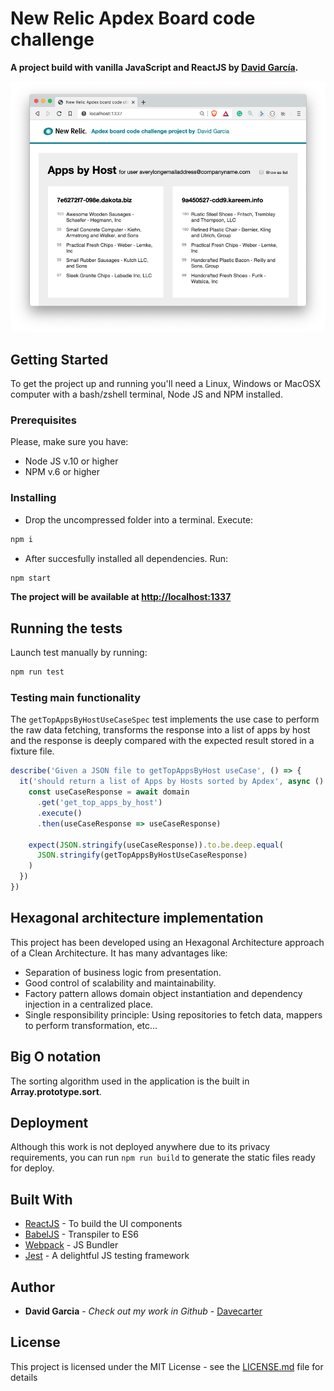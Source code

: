 # New Relic Apdex Board code challenge

**A project build with vanilla JavaScript and ReactJS by [David García](https://www.linkedin.com/in/davidgarciaontivero/).**

![Apps by Hosts](./src/assets/screenshot.png)

## Getting Started

To get the project up and running you'll need a Linux, Windows or MacOSX computer with a bash/zshell terminal, Node JS and NPM installed.

### Prerequisites

Please, make sure you have:

- Node JS v.10 or higher
- NPM v.6 or higher

### Installing

- Drop the uncompressed folder into a terminal. Execute:

```bash
npm i
```

- After succesfully installed all dependencies. Run:

```bash
npm start
```

**The project will be available at [http://localhost:1337](http://localhost:1337/)**

## Running the tests

Launch test manually by running:

```bash
npm run test
```

### Testing main functionality

The `getTopAppsByHostUseCaseSpec` test implements the use case to perform the raw data fetching, transforms the response into a list of apps by host and the response is deeply compared with the expected result stored in a fixture file.

```js
describe('Given a JSON file to getTopAppsByHost useCase', () => {
  it('should return a list of Apps by Hosts sorted by Apdex', async () => {
    const useCaseResponse = await domain
      .get('get_top_apps_by_host')
      .execute()
      .then(useCaseResponse => useCaseResponse)

    expect(JSON.stringify(useCaseResponse)).to.be.deep.equal(
      JSON.stringify(getTopAppsByHostUseCaseResponse)
    )
  })
})
```

## Hexagonal architecture implementation

This project has been developed using an Hexagonal Architecture approach of a Clean Architecture. It has many advantages like:

- Separation of business logic from presentation.
- Good control of scalability and maintainability.
- Factory pattern allows domain object instantiation and dependency injection in a centralized place.
- Single responsibility principle: Using repositories to fetch data, mappers to perform transformation, etc...

## Big O notation

The sorting algorithm used in the application is the built in **Array.prototype.sort**.

## Deployment

Although this work is not deployed anywhere due to its privacy requirements, you can run `npm run build` to generate the static files ready for deploy.

## Built With

- [ReactJS](https://reactjs.org/) - To build the UI components
- [BabelJS](https://babeljs.io/) - Transpiler to ES6
- [Webpack](https://webpack.js.org/) - JS Bundler
- [Jest](https://jestjs.io/) - A delightful JS testing framework

## Author

- **David Garcia** - *Check out my work in Github* - [Davecarter](https://github.com/davecarter)

## License

This project is licensed under the MIT License - see the [LICENSE.md](LICENSE.md) file for details
